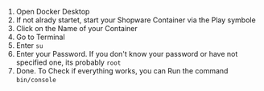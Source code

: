
1. Open Docker Desktop
2. If not alrady startet, start your Shopware Container via the Play symbole
3. Click on the Name of your Container
4. Go to Terminal
5. Enter `su`
6. Enter your Password. If you don't know your password or have not specified one, its probably `root`
7. Done. To Check if everything works, you can Run the command `bin/console`
